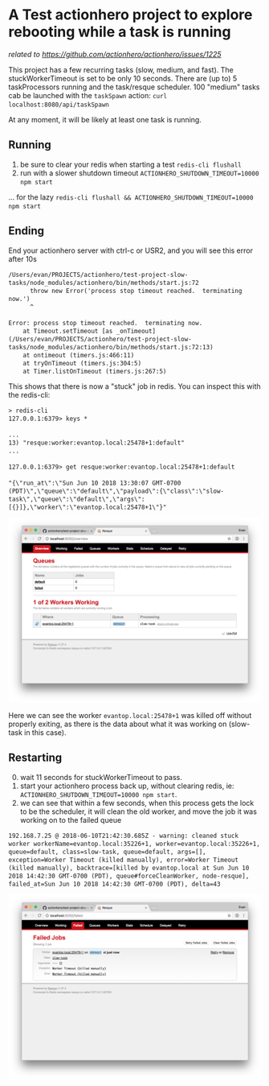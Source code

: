 # A Test actionhero project to explore rebooting while a task is running
*related to https://github.com/actionhero/actionhero/issues/1225*

This project has a few recurring tasks (slow, medium, and fast).  The stuckWorkerTimeout is set to be only 10 seconds.  There are (up to) 5 taskProcessors running and the task/resque scheduler.  100 "medium" tasks cab be launched with the `taskSpawn` action: `curl localhost:8080/api/taskSpawn`

At any moment, it will be likely at least one task is running.  

## Running
1. be sure to clear your redis when starting a test `redis-cli flushall`
2. run with a slower shutdown timeout `ACTIONHERO_SHUTDOWN_TIMEOUT=10000 npm start`

... for the lazy `redis-cli flushall && ACTIONHERO_SHUTDOWN_TIMEOUT=10000 npm start`


## Ending
End your actionhero server with ctrl-c or USR2, and you will see this error after 10s

```
/Users/evan/PROJECTS/actionhero/test-project-slow-tasks/node_modules/actionhero/bin/methods/start.js:72
      throw new Error('process stop timeout reached.  terminating now.')
      ^

Error: process stop timeout reached.  terminating now.
    at Timeout.setTimeout [as _onTimeout] (/Users/evan/PROJECTS/actionhero/test-project-slow-tasks/node_modules/actionhero/bin/methods/start.js:72:13)
    at ontimeout (timers.js:466:11)
    at tryOnTimeout (timers.js:304:5)
    at Timer.listOnTimeout (timers.js:267:5)
  ```

  This shows that there is now a "stuck" job in redis.
  You can inspect this with the redis-cli:

  ```
  > redis-cli
127.0.0.1:6379> keys *

...
13) "resque:worker:evantop.local:25478+1:default"
...

127.0.0.1:6379> get resque:worker:evantop.local:25478+1:default

"{\"run_at\":\"Sun Jun 10 2018 13:30:07 GMT-0700 (PDT)\",\"queue\":\"default\",\"payload\":{\"class\":\"slow-task\",\"queue\":\"default\",\"args\":[{}]},\"worker\":\"evantop.local:25478+1\"}"
```

![](https://github.com/actionhero/test-project-slow-tasks/blob/master/images/stuck-task.png)

Here we can see the worker `evantop.local:25478+1` was killed off without properly exiting, as there is the data about what it was working on (slow-task in this case).

## Restarting
0. wait 11 seconds for stuckWorkerTimeout to pass.
1. start your actionhero process back up, without clearing redis, ie: `ACTIONHERO_SHUTDOWN_TIMEOUT=10000 npm start`.
2. we can see that within a few seconds, when this process gets the lock to be the scheduler, it will clean the old worker, and move the job it was working on to the failed queue

```
192.168.7.25 @ 2018-06-10T21:42:30.685Z - warning: cleaned stuck worker workerName=evantop.local:35226+1, worker=evantop.local:35226+1, queue=default, class=slow-task, queue=default, args=[], exception=Worker Timeout (killed manually), error=Worker Timeout (killed manually), backtrace=[killed by evantop.local at Sun Jun 10 2018 14:42:30 GMT-0700 (PDT), queue#forceCleanWorker, node-resque], failed_at=Sun Jun 10 2018 14:42:30 GMT-0700 (PDT), delta=43
```
![](https://github.com/actionhero/test-project-slow-tasks/blob/master/images/failed-job.png?raw=true)
